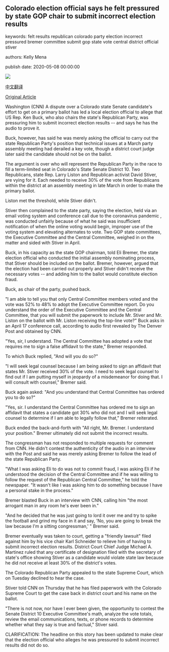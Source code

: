 ## Colorado election official says he felt pressured by state GOP chair to submit incorrect election results

keywords: felt results republican colorado party election incorrect pressured bremer committee submit gop state vote central district official stiver

authors: Kelly Mena

publish date: 2020-05-08 00:00:00

![](https://cdn.cnn.com/cnnnext/dam/assets/191212021226-ken-buck-december-12-2019-01-super-tease.jpg)

[中文翻译](Colorado%20election%20official%20says%20he%20felt%20pressured%20by%20state%20GOP%20chair%20to%20submit%20incorrect%20election%20results_zh.md)

[Original Article](https://edition.cnn.com/2020/05/08/politics/ken-buck-colorado-state-senate-election/index.html)

Washington (CNN) A dispute over a Colorado state Senate candidate's effort to get on a primary ballot has led a local election official to allege that US Rep. Ken Buck, who also chairs the state's Republican Party, was pressuring him to submit incorrect election results -- and says he has the audio to prove it.

Buck, however, has said he was merely asking the official to carry out the state Republican Party's position that technical issues at a March party assembly meeting had derailed a key vote, though a district court judge later said the candidate should not be on the ballot.

The argument is over who will represent the Republican Party in the race to fill a term-limited seat in Colorado's State Senate District 10. Two Republicans, state Rep. Larry Liston and Republican activist David Stiver, are vying for it. Each needed to receive 30% of the vote from Republicans within the district at an assembly meeting in late March in order to make the primary ballot.

Liston met the threshold, while Stiver didn't.

Stiver then complained to the state party, saying the election, held via an email voting system and conference call due to the coronavirus pandemic , was conducted unfairly because of what he said was insufficient notification of when the online voting would begin, improper use of the voting system and elevating alternates to vote. Two GOP state committees, the Executive Committee and the Central Committee, weighed in on the matter and sided with Stiver in April.

Buck, in his capacity as the state GOP chairman, told Eli Bremer, the state election official who conducted the initial assembly nominating process, that Stiver should be included on the ballot. Bremer, however, argued that the election had been carried out properly and Stiver didn't receive the necessary votes -- and adding him to the ballot would constitute election fraud.

Buck, as chair of the party, pushed back.

"I am able to tell you that only Central Committee members voted and the vote was 52% to 48% to adopt the Executive Committee report. Do you understand the order of the Executive Committee and the Central Committee, that you will submit the paperwork to include Mr. Stiver and Mr. Liston on the ballot with Mr. Liston receiving the top-line vote?" Buck asks in an April 17 conference call, according to audio first revealed by The Denver Post and obtained by CNN.

"Yes, sir, I understand. The Central Committee has adopted a vote that requires me to sign a false affidavit to the state," Bremer responded.

To which Buck replied, "And will you do so?"

"I will seek legal counsel because I am being asked to sign an affidavit that states Mr. Stiver received 30% of the vote. I need to seek legal counsel to find out if I am putting myself in jeopardy of a misdemeanor for doing that. I will consult with counsel," Bremer said.

Buck again asked: "And you understand that Central Committee has ordered you to do so?"

"Yes, sir. I understand the Central Committee has ordered me to sign an affidavit that states a candidate got 30% who did not and I will seek legal counsel to determine if I am able to legally follow that," Bremer reiterated.

Buck ended the back-and-forth with "All right, Mr. Bremer. I understand your position." Bremer ultimately did not submit the incorrect results.

The congressman has not responded to multiple requests for comment from CNN. He didn't contest the authenticity of the audio in an interview with the Post and said he was merely asking Bremer to follow the lead of the state Republican Party.

"What I was asking Eli to do was not to commit fraud, I was asking Eli if he understood the decision of the Central Committee and if he was willing to follow the request of the Republican Central Committee," he told the newspaper. "It wasn't like I was asking him to do something because I have a personal stake in the process."

Bremer blasted Buck in an interview with CNN, calling him "the most arrogant man in any room he's ever been in."

"And he decided that he was just going to lord it over me and try to spike the football and grind my face in it and say, 'No, you are going to break the law because I'm a sitting congressman,' " Bremer said.

Bremer eventually was taken to court, getting a "friendly lawsuit" filed against him by his vice chair Karl Schneider to relieve him of having to submit incorrect election results. District Court Chief Judge Michael A. Martinez ruled that any certificate of designation filed with the secretary of state's office showing Stiver as a candidate would violate state law because he did not receive at least 30% of the district's votes.

The Colorado Republican Party appealed to the state Supreme Court, which on Tuesday declined to hear the case.

Stiver told CNN on Thursday that he has filed paperwork with the Colorado Supreme Court to get the case back in district court and his name on the ballot.

"There is not now, nor have I ever been given, the opportunity to contest the Senate District 10 Executive Committee's math, analyze the vote totals, review the email communications, texts, or phone records to determine whether what they say is true and factual," Stiver said.

CLARIFICATION: The headline on this story has been updated to make clear that the election official who alleges he was pressured to submit incorrect results did not do so.